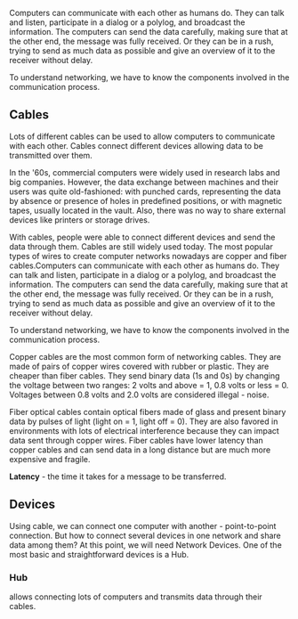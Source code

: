 Computers can communicate with each other as humans do. They can talk and listen, participate in a dialog or a polylog, and broadcast the information. The computers can send the data carefully, making sure that at the other end, the message was fully received. Or they can be in a rush, trying to send as much data as possible and give an overview of it to the receiver without delay.

To understand networking, we have to know the components involved in the communication process. 

## Cables
Lots of different cables can be used to allow computers to communicate with each other. Cables connect different devices allowing data to be transmitted over them.

In the '60s, commercial computers were widely used in research labs and big companies. However, the data exchange between machines and their users was quite old-fashioned: with punched cards, representing the data by absence or presence of holes in predefined positions, or with magnetic tapes, usually located in the vault. Also, there was no way to share external devices like printers or storage drives. 

With cables, people were able to connect different devices and send the data through them. Cables are still widely used today. The most popular types of wires to create computer networks nowadays are copper and fiber cables.Computers can communicate with each other as humans do. They can talk and listen, participate in a dialog or a polylog, and broadcast the information. The computers can send the data carefully, making sure that at the other end, the message was fully received. Or they can be in a rush, trying to send as much data as possible and give an overview of it to the receiver without delay.

To understand networking, we have to know the components involved in the communication process. 

Copper cables are the most common form of networking cables. They are made of pairs of copper wires covered with rubber or plastic. They are cheaper than fiber cables. They send binary data (1s and 0s) by changing the voltage between two ranges: 2 volts and above = 1, 0.8 volts or less = 0. Voltages between 0.8 volts and 2.0 volts are considered illegal - noise.
 
Fiber optical cables contain optical fibers made of glass and present binary data by pulses of light (light on = 1, light off = 0). They are also favored in environments with lots of electrical interference because they can impact data sent through copper wires.  Fiber cables have lower latency than copper cables and can send data in a long distance but are much more expensive and fragile.
 
**Latency** - the time it takes for a message to be transferred.
 
## Devices
Using cable, we can connect one computer with another - point-to-point connection. But how to connect several devices in one network and share data among them? At this point, we will need Network Devices. One of the most basic and straightforward devices is a Hub.
### Hub 
allows connecting lots of computers and transmits data through their cables.
 
